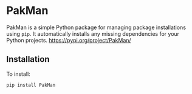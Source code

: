 # PakMan

PakMan is a simple Python package for managing package installations using `pip`. It automatically installs any missing dependencies for your Python projects.
https://pypi.org/project/PakMan/

## Installation

To install:

```bash
pip install PakMan
